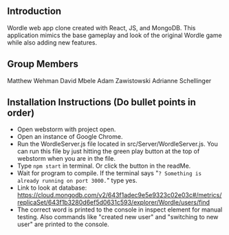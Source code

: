 ## Introduction
Wordle web app clone created with React, JS, and MongoDB.
This application mimics the base gameplay and look of the original Wordle game while also adding new features.

## Group Members

Matthew Wehman
David Mbele
Adam Zawistowski
Adrianne Schellinger

## Installation Instructions (Do bullet points in order)
- Open webstorm with project open.
- Open an instance of Google Chrome.
- Run the WordleServer.js file located in src/Server/WordleServer.js. You can run this file by just hitting the green play button at the top of webstorm when you are in the file.
- Type `npm start` in terminal. Or click the button in the readMe.
- Wait for program to compile. If the terminal says "`? Something is already running on port 3000.`" type yes.
- Link to look at database: https://cloud.mongodb.com/v2/643f1adec9e5e9323c02e03c#/metrics/replicaSet/643f1b3280d6ef5d0631c593/explorer/Wordle/users/find
- The correct word is printed to the console in inspect element for manual testing. Also commands like "created new user" and "switching to new user" are printed to the console.

